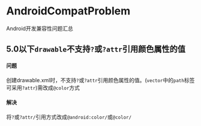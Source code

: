 # AndroidCompatProblem
Android开发兼容性问题汇总

## 5.0以下`drawable`不支持`?`或`?attr`引用颜色属性的值
#### 问题
创建drawable.xml时，不支持`?`或`?attr`引用颜色属性的值。(`vector`中的`path`标签可采用`?attr`)需改成`@color`方式

#### 解决
将`?`或`?attr/`引用方式改成`@android:color/`或`@color/`
